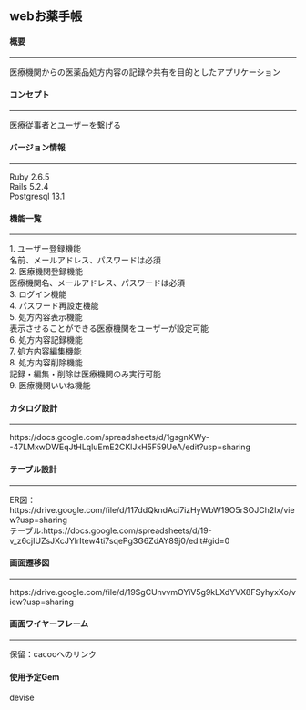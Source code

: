 ## webお薬手帳

#### 概要
<hr>
医療機関からの医薬品処方内容の記録や共有を目的としたアプリケーション

#### コンセプト
<hr>
医療従事者とユーザーを繋げる

#### バージョン情報
<hr>
Ruby 2.6.5<br>
Rails 5.2.4<br>
Postgresql 13.1<br>

#### 機能一覧
<hr>
1. ユーザー登録機能<br>
  名前、メールアドレス、パスワードは必須<br>
2. 医療機関登録機能<br>
  医療機関名、メールアドレス、パスワードは必須<br>
3. ログイン機能<br>
4. パスワード再設定機能<br>
5. 処方内容表示機能<br>
  表示させることができる医療機関をユーザーが設定可能<br>
6. 処方内容記録機能<br>
7. 処方内容編集機能<br>
8. 処方内容削除機能<br>
  記録・編集・削除は医療機関のみ実行可能<br>
9. 医療機関いいね機能<br>

#### カタログ設計
<hr>
https://docs.google.com/spreadsheets/d/1gsgnXWy--47LMxwDWEqJtHLqluEmE2CKlJxH5F59UeA/edit?usp=sharing<br>

#### テーブル設計
<hr>
ER図：https://drive.google.com/file/d/117ddQkndAci7izHyWbW19O5rSOJCh2Ix/view?usp=sharing<br>
テーブル:https://docs.google.com/spreadsheets/d/19-v_z6cjIUZsJXcJYlrItew4ti7sqePg3G6ZdAY89j0/edit#gid=0<br>

#### 画面遷移図
<hr>
https://drive.google.com/file/d/19SgCUnvvmOYiV5g9kLXdYVX8FSyhyxXo/view?usp=sharing<br>

#### 画面ワイヤーフレーム
<hr>
保留：cacooへのリンク<br>

#### 使用予定Gem
devise<br>
